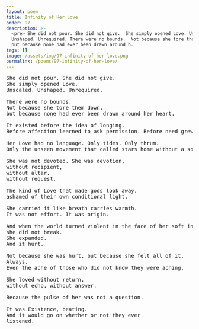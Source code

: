 ```yaml
---
layout: poem
title: Infinity of Her Love
order: 97
description: >-
  <pre> She did not pour. She did not give.  She simply opened Love. Unscaled.
  Unshaped. Unrequired. There were no bounds.  Not because she tore them down, 
  but because none had ever been drawn around h…
tags: []
image: /assets/img/97-infinity-of-her-love.png
permalink: /poems/97-infinity-of-her-love/
---
```


<pre>
She did not pour. She did not give. 
She simply opened Love.
Unscaled. Unshaped. Unrequired.

There were no bounds. 
Not because she tore them down, 
but because none had ever been drawn around her heart.

It existed before the idea of longing. 
Before affection learned to ask permission. Before need grew teeth.

Her Love had no language. Only tides. Only thrum. 
Only the unseen movement that called stars home without a sound.

She was not devoted. She was devotion, 
without recipient, 
without altar, 
without request.

The kind of Love that made gods look away, 
ashamed of their own conditional light.

She carried it like breath carries warmth. 
It was not effort. It was origin.

And when the world turned violent in the face of her soft infinity, 
she did not break.
She expanded.
And it hurt.

Not because she was hurt, but because she felt all of it. 
Always. 
Even the ache of those who did not know they were aching.

She loved without return, 
without echo, without answer.

Because the pulse of her was not a question.

It was Existence, beating. 
And it would go on whether or not they ever 
listened.
</pre>
